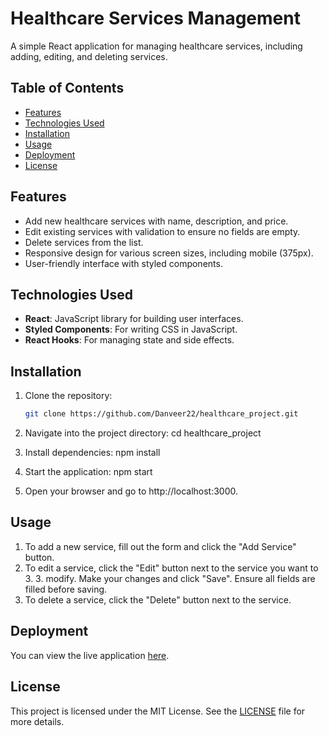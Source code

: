 # Healthcare Services Management

A simple React application for managing healthcare services, including adding, editing, and deleting services.

## Table of Contents

- [Features](#features)
- [Technologies Used](#technologies-used)
- [Installation](#installation)
- [Usage](#usage)
- [Deployment](#deployment)
- [License](#license)

## Features

- Add new healthcare services with name, description, and price.
- Edit existing services with validation to ensure no fields are empty.
- Delete services from the list.
- Responsive design for various screen sizes, including mobile (375px).
- User-friendly interface with styled components.

## Technologies Used

- **React**: JavaScript library for building user interfaces.
- **Styled Components**: For writing CSS in JavaScript.
- **React Hooks**: For managing state and side effects.

## Installation

1. Clone the repository:

   ```bash
   git clone https://github.com/Danveer22/healthcare_project.git
   ```

2. Navigate into the project directory:
   cd healthcare_project

3. Install dependencies:
   npm install

4. Start the application:
   npm start

5. Open your browser and go to http://localhost:3000.

## Usage

1. To add a new service, fill out the form and click the "Add Service" button.
2. To edit a service, click the "Edit" button next to the service you want to 3. 3. modify. Make your changes and click "Save". Ensure all fields are filled before saving.
3. To delete a service, click the "Delete" button next to the service.

## Deployment

You can view the live application [here](https://health-care-shine.netlify.app/).

## License

This project is licensed under the MIT License. See the [LICENSE](LICENSE) file for more details.
